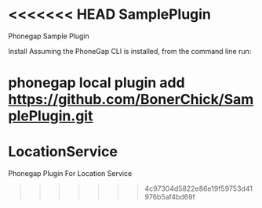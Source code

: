 <<<<<<< HEAD
SamplePlugin
============

Phonegap Sample Plugin

Install
Assuming the PhoneGap CLI is installed, from the command line run:

phonegap local plugin add https://github.com/BonerChick/SamplePlugin.git
=======
LocationService
===============

Phonegap Plugin For Location Service
>>>>>>> 4c97304d5822e86e19f59753d41976b5af4bd69f
